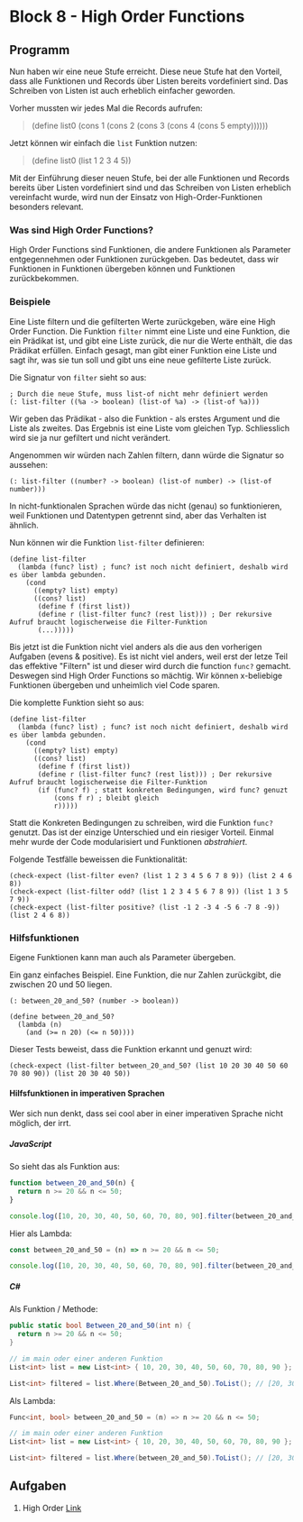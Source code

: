 # Block 8 - High Order Functions

## Programm

Nun haben wir eine neue Stufe erreicht. Diese neue Stufe hat den Vorteil, dass alle Funktionen und Records über Listen bereits vordefiniert sind. Das Schreiben von Listen ist auch erheblich einfacher geworden.

Vorher mussten wir jedes Mal die Records aufrufen:

> (define list0 (cons 1 (cons 2 (cons 3 (cons 4 (cons 5 empty))))))

Jetzt können wir einfach die `list` Funktion nutzen:

> (define list0 (list 1 2 3 4 5))

Mit der Einführung dieser neuen Stufe, bei der alle Funktionen und Records bereits über Listen vordefiniert sind und das Schreiben von Listen erheblich vereinfacht wurde, wird nun der Einsatz von High-Order-Funktionen besonders relevant.

### Was sind High Order Functions?

High Order Functions sind Funktionen, die andere Funktionen als Parameter entgegennehmen oder Funktionen zurückgeben. Das bedeutet, dass wir Funktionen in Funktionen übergeben können und Funktionen zurückbekommen.

### Beispiele

Eine Liste filtern und die gefilterten Werte zurückgeben, wäre eine High Order Function. Die Funktion `filter` nimmt eine Liste und eine Funktion, die ein Prädikat ist, und gibt eine Liste zurück, die nur die Werte enthält, die das Prädikat erfüllen. Einfach gesagt, man gibt einer Funktion eine Liste und sagt ihr, was sie tun soll und gibt uns eine neue gefilterte Liste zurück.

Die Signatur von `filter` sieht so aus:

```racket
; Durch die neue Stufe, muss list-of nicht mehr definiert werden
(: list-filter ((%a -> boolean) (list-of %a) -> (list-of %a)))
```

Wir geben das Prädikat - also die Funktion - als erstes Argument und die Liste als zweites. Das Ergebnis ist eine Liste vom gleichen Typ. Schliesslich wird sie ja nur gefiltert und nicht verändert.

Angenommen wir würden nach Zahlen filtern, dann würde die Signatur so aussehen:

```racket
(: list-filter ((number? -> boolean) (list-of number) -> (list-of number)))
```

In nicht-funktionalen Sprachen würde das nicht (genau) so funktionieren, weil Funktionen und Datentypen getrennt sind, aber das Verhalten ist ähnlich.

Nun können wir die Funktion `list-filter` definieren:

```racket
(define list-filter
  (lambda (func? list) ; func? ist noch nicht definiert, deshalb wird es über lambda gebunden.
    (cond
      ((empty? list) empty)
      ((cons? list)
       (define f (first list))
       (define r (list-filter func? (rest list))) ; Der rekursive Aufruf braucht logischerweise die Filter-Funktion
       (...)))))
```

Bis jetzt ist die Funktion nicht viel anders als die aus den vorherigen Aufgaben (evens & positive). Es ist nicht viel anders, weil erst der letze Teil das effektive "Filtern" ist und dieser wird durch die function `func?` gemacht. Deswegen sind High Order Functions so mächtig. Wir können x-beliebige Funktionen übergeben und unheimlich viel Code sparen.

Die komplette Funktion sieht so aus:

```racket
(define list-filter
  (lambda (func? list) ; func? ist noch nicht definiert, deshalb wird es über lambda gebunden.
    (cond
      ((empty? list) empty)
      ((cons? list)
       (define f (first list))
       (define r (list-filter func? (rest list))) ; Der rekursive Aufruf braucht logischerweise die Filter-Funktion
       (if (func? f) ; statt konkreten Bedingungen, wird func? genuzt
           (cons f r) ; bleibt gleich
           r)))))
```

Statt die Konkreten Bedingungen zu schreiben, wird die Funktion `func?` genutzt. Das ist der einzige Unterschied und ein riesiger Vorteil. Einmal mehr wurde der Code modularisiert und Funktionen _abstrahiert_.

Folgende Testfälle beweissen die Funktionalität:

```racket
(check-expect (list-filter even? (list 1 2 3 4 5 6 7 8 9)) (list 2 4 6 8))
(check-expect (list-filter odd? (list 1 2 3 4 5 6 7 8 9)) (list 1 3 5 7 9))
(check-expect (list-filter positive? (list -1 2 -3 4 -5 6 -7 8 -9)) (list 2 4 6 8))
```

### Hilfsfunktionen

Eigene Funktionen kann man auch als Parameter übergeben.

Ein ganz einfaches Beispiel. Eine Funktion, die nur Zahlen zurückgibt, die zwischen 20 und 50 liegen.

```racket
(: between_20_and_50? (number -> boolean))

(define between_20_and_50?
  (lambda (n)
    (and (>= n 20) (<= n 50))))
```

Dieser Tests beweist, dass die Funktion erkannt und genuzt wird:

```racket
(check-expect (list-filter between_20_and_50? (list 10 20 30 40 50 60 70 80 90)) (list 20 30 40 50))
```

#### Hilfsfunktionen in imperativen Sprachen

Wer sich nun denkt, dass sei cool aber in einer imperativen Sprache nicht möglich, der irrt.

##### JavaScript

So sieht das als Funktion aus:

```javascript
function between_20_and_50(n) {
  return n >= 20 && n <= 50;
}

console.log([10, 20, 30, 40, 50, 60, 70, 80, 90].filter(between_20_and_50)); // [20, 30, 40, 50]
```

Hier als Lambda:

```javascript
const between_20_and_50 = (n) => n >= 20 && n <= 50;

console.log([10, 20, 30, 40, 50, 60, 70, 80, 90].filter(between_20_and_50)); // [20, 30, 40, 50]
```

##### C#

Als Funktion / Methode:

```csharp
public static bool Between_20_and_50(int n) {
  return n >= 20 && n <= 50;
}

// im main oder einer anderen Funktion
List<int> list = new List<int> { 10, 20, 30, 40, 50, 60, 70, 80, 90 };

List<int> filtered = list.Where(Between_20_and_50).ToList(); // [20, 30, 40, 50]
```

Als Lambda:

```csharp
Func<int, bool> between_20_and_50 = (n) => n >= 20 && n <= 50;

// im main oder einer anderen Funktion
List<int> list = new List<int> { 10, 20, 30, 40, 50, 60, 70, 80, 90 };

List<int> filtered = list.Where(between_20_and_50).ToList(); // [20, 30, 40, 50]
```

## Aufgaben

1. High Order [Link](../Tasks/19.3_HighOrder.md)
